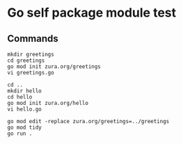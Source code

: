 # Go self package module test

## Commands

```shell
mkdir greetings
cd greetings
go mod init zura.org/greetings
vi greetings.go

cd ..
mkdir hello
cd hello
go mod init zura.org/hello
vi hello.go

go mod edit -replace zura.org/greetings=../greetings
go mod tidy
go run .
```
